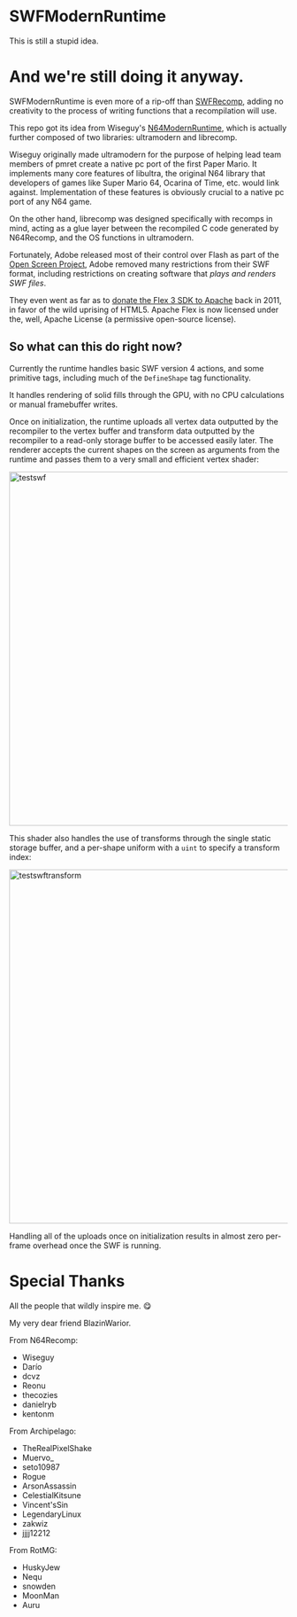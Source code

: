 # SWFModernRuntime

This is still a stupid idea.

# And we're still doing it anyway.

SWFModernRuntime is even more of a rip-off than [SWFRecomp](https://github.com/SWFRecomp/SWFRecomp), adding no creativity to the process of writing functions that a recompilation will use.

This repo got its idea from Wiseguy's [N64ModernRuntime](https://github.com/N64Recomp/N64ModernRuntime), which is actually further composed of two libraries: ultramodern and librecomp.

Wiseguy originally made ultramodern for the purpose of helping lead team members of pmret create a native pc port of the first Paper Mario. It implements many core features of libultra, the original N64 library that developers of games like Super Mario 64, Ocarina of Time, etc. would link against. Implementation of these features is obviously crucial to a native pc port of any N64 game.

On the other hand, librecomp was designed specifically with recomps in mind, acting as a glue layer between the recompiled C code generated by N64Recomp, and the OS functions in ultramodern.

Fortunately, Adobe released most of their control over Flash as part of the [Open Screen Project](https://web.archive.org/web/20080506095459/http://www.adobe.com/aboutadobe/pressroom/pressreleases/200804/050108AdobeOSP.html), Adobe removed many restrictions from their SWF format, including restrictions on creating software that _plays and renders SWF files_.

They even went as far as to [donate the Flex 3 SDK to Apache](https://www.pcworld.com/article/478324/adobe_donates_flex_to_apache-2.html) back in 2011, in favor of the wild uprising of HTML5. Apache Flex is now licensed under the, well, Apache License (a permissive open-source license).

## So what can this do right now?

Currently the runtime handles basic SWF version 4 actions, and some primitive
tags, including much of the `DefineShape` tag functionality.

It handles rendering of solid fills through the GPU, with no CPU calculations
or manual framebuffer writes.

Once on initialization, the runtime uploads all vertex data outputted by the
recompiler to the vertex buffer and transform data outputted by the recompiler
to a read-only storage buffer to be accessed easily later. The renderer accepts
the current shapes on the screen as arguments from the runtime and passes them
to a very small and efficient vertex shader:

<img width="801" height="639" alt="testswf" src="https://github.com/user-attachments/assets/82f36718-c718-46b1-a563-dfb11853ab7e" />

This shader also handles the use of transforms through the single static
storage buffer, and a per-shape uniform with a `uint` to specify a transform
index:

<img width="801" height="639" alt="testswftransform" src="https://github.com/user-attachments/assets/c90e46b0-3319-4d64-8deb-eb52762a5e17" />

Handling all of the uploads once on initialization results in almost zero
per-frame overhead once the SWF is running.

# Special Thanks

All the people that wildly inspire me. 😋

My very dear friend BlazinWarior.

From N64Recomp:

- Wiseguy
- Darío
- dcvz
- Reonu
- thecozies
- danielryb
- kentonm

From Archipelago:

- TheRealPixelShake
- Muervo_
- seto10987
- Rogue
- ArsonAssassin
- CelestialKitsune
- Vincent'sSin
- LegendaryLinux
- zakwiz
- jjjj12212

From RotMG:

- HuskyJew
- Nequ
- snowden
- MoonMan
- Auru

